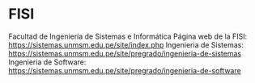 # FISI
Facultad de Ingeniería de Sistemas e Informática
Página web de la FISI: https://sistemas.unmsm.edu.pe/site/index.php
  Ingenieria de Sistemas: https://sistemas.unmsm.edu.pe/site/pregrado/ingenieria-de-sistemas
  Ingenieria de Software: https://sistemas.unmsm.edu.pe/site/pregrado/ingenieria-de-software
